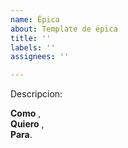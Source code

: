 ```yaml
---
name: Épica
about: Template de épica
title: ''
labels: ''
assignees: ''

---
```


Descripcion:

**Como**  ,  
**Quiero**  ,  
**Para**.
